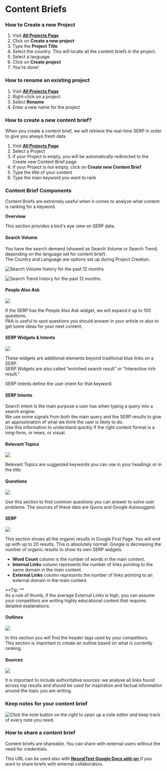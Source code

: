 # Content Briefs

### How to Create a new Project

1. Visit [**All Projects Page**](https://app.neuraltext.com/optimize/projects/)
2. Click on **Create a new project**
3. Type the **Project Title**
4. Select the country. This will locate all the content briefs in the project.
5. Select a language.
6. Click on **Create project**
7. You're done!

### How to rename an existing project

1. Visit [**All Projects Page**](https://app.neuraltext.com/optimize/projects/)
2. Right-click on a project
3. Select **Rename**
4. Enter a new name for the project

### How to create a new content brief?

When you create a content brief, we will retrieve the real-time SERP in order to give you always fresh data.

1. Visit [**All Projects Page**](https://app.neuraltext.com/optimize/projects/)
2. Select a Project
3. If your Project is empty, you will be automatically redirected to the Create new Content Brief page.
4. If your Project is not empty, click on **Create new Content Brief**
5. Type the title of your content
6. Type the main keyword you want to rank

### Content Brief Components

Content Briefs are extremely useful when it comes to analyze what content is ranking for a keyword.

**Overview**

This section provides a bird's eye view on SERP data.

#### Search Volume

You have the search demand (showed as Search Volume or Search Trend, depending on the language set for content brief).\
The Country and Language are options set up during Project Creation.

![Search Volume history for the past 12 months](../../.gitbook/assets/yMQjuE5GmCp9dddzTyfIKTZ71SfDg\_ZmXA.png)

![Search Trend history for the past 12 months.](../../.gitbook/assets/4aYQxZE7A5IGFrwn-YsOiluAWL\_CuXKkOg.png)

#### People Also Ask

![](../../.gitbook/assets/9INjuMGWgFO8\_8tVm4itVMMgoaLgNxTaKg.png)

If the SERP has the People Also Ask widget, we will expand it up to 100 questions.\
PAA is useful to spot questions you should answer in your article or also to get some ideas for your next content.

#### SERP Widgets & Intents

![](<../../.gitbook/assets/Screenshot 2021-06-04 at 01.57.13.png>)

These widgets are additional elements beyond traditional blue links on a SERP.\
SERP Widgets are also called “enriched search result” or “interactive rich result.”&#x20;

SERP intents define the user intent for that keyword.

#### SERP Intents

Search intent is the main purpose a user has when typing a query into a search engine.\
We use some signals from both the main query and the SERP results to give an approximation of what we think the user is likely to do.\
Use this information to understand quickly if the right content format is a long-form, or news, or visual.

#### Relevant Topics

![](<../../.gitbook/assets/Screenshot 2021-06-04 at 01.54.50.png>)

Relevant Topics are suggested keywords you can use in your headings or in the title.

#### Questions

![](<../../.gitbook/assets/Screenshot 2021-06-04 at 01.46.35.png>)

Use this section to find common questions you can answer to solve user problems. The sources of these data are Quora and Google Autosuggest.

#### SERP

![](<../../.gitbook/assets/Screenshot 2021-06-04 at 01.57.51.png>)

This section shows all the organic results in Google First Page. You will end up with up to 20 results. This is absolutely normal: Google is decreasing the number of organic results to show its own SERP widgets.

* **Word Count** column is the number of words in the main content.
* **Internal Links** column represents the number of links pointing to the same domain in the main content.
* **External Links** column represents the number of links pointing to an external domain in the main content.

**Tip: **\
As a rule of thumb, if the average External Links is high, you can assume your competitors are writing highly educational content that requires detailed explanations.

#### Outlines

![](<../../.gitbook/assets/Screenshot 2021-06-04 at 01.48.48.png>)

In this section you will find the header tags used by your competitors.\
This section is important to create an outline based on what is currently ranking.

#### Sources

![](<../../.gitbook/assets/Screenshot 2021-06-04 at 01.49.17.png>)

It is important to include authoritative sources: we analyse all links found across top results and should be used for inspiration and factual information around the topic you are writing.

### Keep notes for your content brief

![Click the note button on the right to open up a note editor and keep track of every note you need.](<../../.gitbook/assets/Screenshot 2021-06-04 at 02.02.06.png>)

### How to share a content brief

Content briefs are shareable. You can share with external users without the need for credentials.

This URL can be used also with [**NeuralText Google Docs add-on** ](https://gsuite.google.com/marketplace/app/neuraltext/1030327384979)if you want to share briefs with external collaborators.
